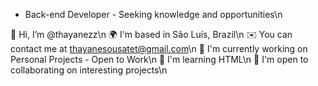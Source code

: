 - Back-end Developer - Seeking knowledge and opportunities\n
  
👋  Hi, I’m @thayanezz\n
🌍  I'm based in São Luís, Brazil\n
✉️  You can contact me at thayanesousatet@gmail.com\n
🚀  I'm currently working on Personal Projects - Open to Work\n
🧠  I'm learning HTML\n
🤝  I'm open to collaborating on interesting projects\n



<!---
thayanezz/thayanezz is a ✨ special ✨ repository because its `README.md` (this file) appears on your GitHub profile.
You can click the Preview link to take a look at your changes.
--->
